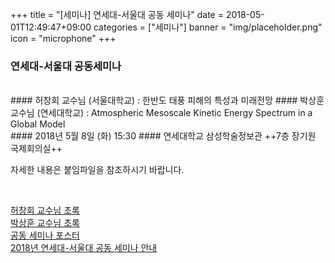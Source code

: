 +++
title = "[세미나] 연세대-서울대 공동 세미나"
date = 2018-05-01T12:49:47+09:00
categories = ["세미나"]
banner = "img/placeholder.png"
icon = "microphone"
+++
### 연세대-서울대 공동세미나
<br>
#### 허창회 교수님 (서울대학교) : 한반도 태풍 피해의 특성과 미래전망
#### 박상훈 교수님 (연세대학교) : Atmospheric Mesoscale Kinetic Energy Spectrum in a Global Model
<br>
#### 2018년 5월 8일 (화) 15:30
#### 연세대학교 삼성학술정보관 ++7층 장기원 국제회의실++
<br>

자세한 내용은 붙임파일을 참조하시기 바랍니다.

<br>

[허창회 교수님 초록](/files/초록_허창회_교수님.pdf)
<br>
[박상훈 교수님 초록](/files/초록_박상훈_교수님.pdf)
<br>
[공동 세미나 포스터](/files/포스터_공동세미나.pdf)
<br>
[2018년 연세대-서울대 공동 세미나 안내](/files/연세대_서울대_공동_세미나.pdf)

<br>
